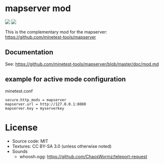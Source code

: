 
# mapserver mod

![](https://github.com/minetest-mapserver/mapserver_mod/workflows/luacheck/badge.svg)
![](https://github.com/minetest-mapserver/mapserver_mod/workflows/integration-test/badge.svg)

This is the complementary mod for the mapserver: https://github.com/minetest-tools/mapserver

## Documentation

See: https://github.com/minetest-tools/mapserver/blob/master/doc/mod.md

## example for active mode configuration

minetest.conf
```
secure.http_mods = mapserver
mapserver.url = http://127.0.0.1:8080
mapserver.key = myserverkey
```

# License

* Source code: MIT
* Textures: CC BY-SA 3.0 (unless otherwise noted)
* Sounds
  * whoosh.ogg: https://github.com/ChaosWormz/teleport-request

